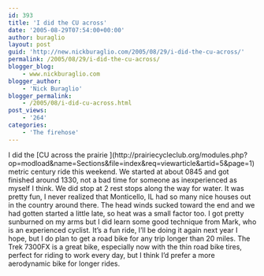 ```yaml
---
id: 393
title: 'I did the CU across'
date: '2005-08-29T07:54:00+00:00'
author: buraglio
layout: post
guid: 'http://new.nickburaglio.com/2005/08/29/i-did-the-cu-across/'
permalink: /2005/08/29/i-did-the-cu-across/
blogger_blog:
    - www.nickburaglio.com
blogger_author:
    - 'Nick Buraglio'
blogger_permalink:
    - /2005/08/i-did-cu-across.html
post_views:
    - '264'
categories:
    - 'The firehose'
---
```


<div></div>I did the [CU across the prairie ](http://prairiecycleclub.org/modules.php?op=modload&name=Sections&file=index&req=viewarticle&artid=5&page=1) metric century ride this weekend. We started at about 0845 and got finished around 1330, not a bad time for someone as inexperienced as myself I think. We did stop at 2 rest stops along the way for water. It was pretty fun, I never realized that Monticello, IL had so many nice houses out in the country around there. The head winds sucked toward the end and we had gotten started a little late, so heat was a small factor too. I got pretty sunburned on my arms but I did learn some good technique from Mark, who is an experienced cyclist. It’s a fun ride, I’ll be doing it again next year I hope, but I do plan to get a road bike for any trip longer than 20 miles. The Trek 7300FX is a great bike, especially now with the thin road bike tires, perfect for riding to work every day, but I think I’d prefer a more aerodynamic bike for longer rides.

<div></div>